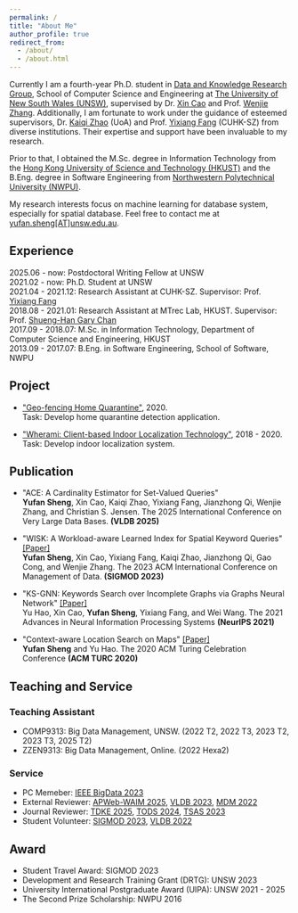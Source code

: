 ```yaml
---
permalink: /
title: "About Me"
author_profile: true
redirect_from: 
  - /about/
  - /about.html
---
```


Currently I am a fourth-year Ph.D. student in [Data and Knowledge Research Group](https://unswdb.github.io/index.html), School of Computer Science and Engineering at [The University of New South Wales (UNSW)](https://www.unsw.edu.au/), supervised by Dr. [Xin Cao](https://xincao-unsw.github.io/) and Prof. [Wenjie Zhang](https://www.cse.unsw.edu.au/~zhangw/). Additionally, I am fortunate to work under the guidance of esteemed supervisors, Dr. [Kaiqi Zhao](https://kaiqi.blogs.auckland.ac.nz/) (UoA) and Prof. [Yixiang Fang](https://fangyixiang.github.io/) (CUHK-SZ) from diverse institutions. Their expertise and support have been invaluable to my research.

Prior to that, I obtained the M.Sc. degree in Information Technology from the [Hong Kong University of Science and Technology (HKUST)](https://hkust.edu.hk/) and the B.Eng. degree in Software Engineering from [Northwestern Polytechnical University (NWPU)](https://en.nwpu.edu.cn/).

My research interests focus on machine learning for database system, especially for spatial database. Feel free to contact me at [yufan.sheng\[AT\]unsw.edu.au](mailto:yufan.sheng@unsw.edu.au).

## Experience
2025.06 - now: Postdoctoral Writing Fellow at UNSW \
2021.02 - now: Ph.D. Student at UNSW \
2021.04 - 2021.12: Research Assistant at CUHK-SZ. Supervisor: Prof. [Yixiang Fang](https://fangyixiang.github.io/) \
2018.08 - 2021.01: Research Assistant at MTrec Lab, HKUST. Supervisor: Prof. [Shueng-Han Gary Chan](https://www.cse.ust.hk/~gchan/) \
2017.09 - 2018.07: M.Sc. in Information Technology, Department of Computer Science and Engineering, HKUST \
2013.09 - 2017.07: B.Eng. in Software Engineering, School of Software, NWPU

## Project
* ["Geo-fencing Home Quarantine"](https://vprd.hkust.edu.hk/highlight-recognition/impact-cases/location-based-tech), 2020.\
Task: Develop home quarantine detection application.

* ["Wherami: Client-based Indoor Localization Technology"](https://vprd.hkust.edu.hk/highlight-recognition/impact-cases/location-based-tech), 2018 - 2020.\
Task: Develop indoor localization system.

## Publication
* "ACE: A Cardinality Estimator for Set-Valued Queries"  \
**Yufan Sheng**, Xin Cao, Kaiqi Zhao, Yixiang Fang, Jianzhong Qi, Wenjie Zhang, and Christian S. Jensen. The 2025 International Conference on Very Large Data Bases. **(VLDB 2025)**

* "WISK: A Workload-aware Learned Index for Spatial Keyword Queries" [\[Paper\]](https://dl.acm.org/doi/10.1145/3589332) \
**Yufan Sheng**, Xin Cao, Yixiang Fang, Kaiqi Zhao, Jianzhong Qi, Gao Cong, and Wenjie Zhang. The 2023 ACM International Conference on Management of Data. **(SIGMOD 2023)**

* "KS-GNN: Keywords Search over Incomplete Graphs via Graphs Neural Network" [\[Paper\]](https://proceedings.neurips.cc/paper_files/paper/2021/file/0d7363894acdee742caf7fe4e97c4d49-Paper.pdf) \
Yu Hao, Xin Cao, **Yufan Sheng**, Yixiang Fang, and Wei Wang. The 2021 Advances in Neural Information Processing Systems **(NeurIPS 2021)**

* "Context-aware Location Search on Maps" [\[Paper\]](https://dl.acm.org/doi/abs/10.1145/3393527.3393556) \
**Yufan Sheng** and Yu Hao. The 2020 ACM Turing Celebration Conference **(ACM TURC 2020)**

## Teaching and Service
### Teaching Assistant
* COMP9313: Big Data Management, UNSW. (2022 T2, 2022 T3, 2023 T2, 2023 T3, 2025 T2)
* ZZEN9313: Big Data Management, Online. (2022 Hexa2)

### Service
* PC Memeber: [IEEE BigData 2023](https://bigdataieee.org/BigData2023/index.html)
* External Reviewer: [APWeb-WAIM 2025](https://apweb2025.sau.edu.cn/), [VLDB 2023](https://vldb.org/2023/), [MDM 2022](https://mdm2022.cs.ucy.ac.cy/index.html)
* Journal Reviewer: [TDKE 2025](https://ieeexplore.ieee.org/xpl/RecentIssue.jsp?punumber=69), [TODS 2024](https://dl.acm.org/journal/tods), [TSAS 2023](https://dl.acm.org/journal/tsas)
* Student Volunteer: [SIGMOD 2023](https://2023.sigmod.org/), [VLDB 2022](https://vldb.org/2022/)

## Award
* Student Travel Award: SIGMOD 2023
* Development and Research Training Grant (DRTG): UNSW 2023
* University International Postgraduate Award (UIPA): UNSW 2021 - 2025
* The Second Prize Scholarship: NWPU 2016
  
